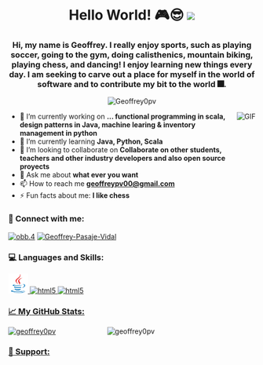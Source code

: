 <h1 align="center"> Hello World! 🎮😎 <img src="https://images.emojiterra.com/google/noto-emoji/unicode-15/animated/1f44d.gif" width="40px"></h1>
<h3 align="center">Hi, my name is Geoffrey. I really enjoy sports, such as playing soccer, going to the gym, doing calisthenics, mountain biking, playing chess, and dancing! I enjoy learning new things every day. I am seeking to carve out a place for myself in the world of software and to contribute my bit to the world 🎆.
</h3>


<p align="center"> <img src="https://komarev.com/ghpvc/?username=https://github.com/Geoffrey0pv&color=green" alt="Geoffrey0pv" /> </p>
<img align="right" height="305px" alt="GIF" src="https://i.pinimg.com/originals/81/17/8b/81178b47a8598f0c81c4799f2cdd4057.gif" />

- 🔭 I’m currently working on **... functional programming in scala, design patterns in Java, machine learing & inventory management in python**
- 🌱 I’m currently learning **Java, Python, Scala**
- 👯 I’m looking to collaborate on **Collaborate on other students, teachers and other industry developers and also open source proyects**
- 💬 Ask me about **what ever you want**
- 📫 How to reach me **geoffreypv00@gmail.com**
- ⚡ Fun facts about me: **I like chess**

<h3 align="left">📨 Connect with me:</h3>
<p align="left">
<a href="https://www.instagram.com/geoffrey0pv/" target="blank"><img align="center" src="https://raw.githubusercontent.com/rahuldkjain/github-profile-readme-generator/master/src/images/icons/Social/instagram.svg" alt="obb.4" height="30" width="40" /></a>
<a href="https://www.linkedin.com/in/geoffrey-pasaje-vidal-585108267/" target="blank"><img align="center" src="https://raw.githubusercontent.com/rahuldkjain/github-profile-readme-generator/master/src/images/icons/Social/linked-in-alt.svg" alt="Geoffrey-Pasaje-Vidal" height="30" width="40" /></a>
</p>

<h3 align="left">💻 Languages and Skills:</h3>

<p align="left"> <a href="https://www.java.com" target="_blank"> <img src="https://raw.githubusercontent.com/devicons/devicon/master/icons/java/java-original.svg" alt="java" width="40" height="40"/> </a> <a href="https://www.python.org/" target="_blank"> <img src="https://cdn.jsdelivr.net/gh/devicons/devicon@latest/icons/python/python-original.svg" alt="html5" width="40" height="40"/> </a> <a href="https://www.scala-lang.org/" target="_blank"> <img src="https://cdn.jsdelivr.net/gh/devicons/devicon@latest/icons/scala/scala-original.svg" alt="html5" width="50" height="50"/> </p>

<h3 align="left">📈 My GitHub Stats:</h3>



<img align="right" src="https://github-readme-stats.vercel.app/api?username=geoffrey0pv&show_icons=true&theme=radical" alt="geoffrey0pv" width="60%">

<img src="https://github-readme-stats.vercel.app/api/top-langs?username=geoffrey0pv&show_icons=true&theme=react&include_all_commits=true&locale=en&layout=compact" alt="geoffrey0pv" width="37%">

<h3 align="left">🤍 Support:</h3>




